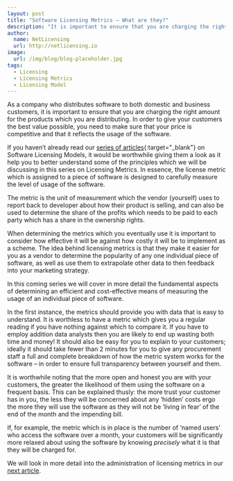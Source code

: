 ```yaml
---
layout: post
title: "Software Licensing Metrics – What are they?"
description: "It is important to ensure that you are charging the right amount for the products which you are distributing"
author:
  name: NetLicensing
  url: http://netlicensing.io
image:
  url: /img/blog/blog-placeholder.jpg
tags:
  - Licensing
  - Licensing Metrics
  - Licensing Model
---
```


As a company who distributes software to both domestic and business customers, it is important to ensure that you are charging the right amount for the products which you are distributing. In order to give your customers the best value possible, you need to make sure that your price is competitive and that it reflects the usage of the software.

If you haven’t already read our [series of articles](https://www.google.com/search?q=site%3Anetlicensing.io%20Software%20Licensing%20Models "Software Licensing Models"){:target="_blank"} on Software Licensing Models, it would be worthwhile giving them a look as it help you to better understand some of the principles which we will be discussing in this series on Licensing Metrics. In essence, the license metric which is assigned to a piece of software is designed to carefully measure the level of usage of the software.

The metric is the unit of measurement which the vendor (yourself) uses to report back to developer about how their product is selling, and can also be used to determine the share of the profits which needs to be paid to each party which has a share in the ownership rights.

When determining the metrics which you eventually use it is important to consider how effective it will be against how costly it will be to implement as a scheme. The idea behind licensing metrics is that they make it easier for you as a vendor to determine the popularity of any one individual piece of software, as well as use them to extrapolate other data to then feedback into your marketing strategy.

In this coming series we will cover in more detail the fundamental aspects of determining an efficient and cost-effective means of measuring the usage of an individual piece of software.

In the first instance, the metrics should provide you with data that is easy to understand. It is worthless to have a metric which gives you a regular reading if you have nothing against which to compare it. If you have to employ addition data analysts then you are likely to end up wasting both time and money! It should also be easy for you to explain to your customers; ideally it should take fewer than 2 minutes for you to give any procurement staff a full and complete breakdown of how the metric system works for the software – in order to ensure full transparency between yourself and them.

It is worthwhile noting that the more open and honest you are with your customers, the greater the likelihood of them using the software on a frequent basis. This can be explained thusly: the more trust your customer has in you, the less they will be concerned about any ‘hidden’ costs ergo the more they will use the software as they will not be ‘living in fear’ of the end of the month and the impending bill.

If, for example, the metric which is in place is the number of ‘named users’ who access the software over a month, your customers will be significantly more relaxed about using the software by knowing _precisely_ what it is that they will be charged for.

We will look in more detail into the administration of licensing metrics in our [next article](/blog/2013/08/19/software-licensing-metrics-the-value-of-simplicity/ "Software Licensing Metrics – The Value of Simplicity").
